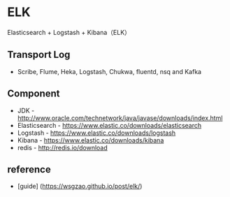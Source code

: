 # ELK
Elasticsearch + Logstash + Kibana（ELK）

## Transport Log
*  Scribe, Flume, Heka, Logstash, Chukwa, fluentd, nsq and Kafka


## Component
 * JDK - http://www.oracle.com/technetwork/java/javase/downloads/index.html
 * Elasticsearch - https://www.elastic.co/downloads/elasticsearch
 * Logstash - https://www.elastic.co/downloads/logstash
 * Kibana - https://www.elastic.co/downloads/kibana
 * redis - http://redis.io/download
 

## reference
 * [guide] (https://wsgzao.github.io/post/elk/)
